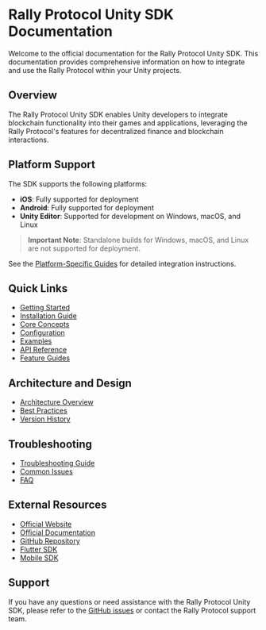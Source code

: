 # Rally Protocol Unity SDK Documentation

Welcome to the official documentation for the Rally Protocol Unity SDK. This documentation provides comprehensive information on how to integrate and use the Rally Protocol within your Unity projects.

## Overview

The Rally Protocol Unity SDK enables Unity developers to integrate blockchain functionality into their games and applications, leveraging the Rally Protocol's features for decentralized finance and blockchain interactions.

## Platform Support

The SDK supports the following platforms:

- **iOS**: Fully supported for deployment
- **Android**: Fully supported for deployment
- **Unity Editor**: Supported for development on Windows, macOS, and Linux

> **Important Note**: Standalone builds for Windows, macOS, and Linux are not supported for deployment.

See the [Platform-Specific Guides](./platform-guides/README.md) for detailed integration instructions.

## Quick Links

- [Getting Started](./guides/getting-started.md)
- [Installation Guide](./guides/installation.md)
- [Core Concepts](./guides/core-concepts.md)
- [Configuration](./guides/configuration.md)
- [Examples](./examples/README.md)
- [API Reference](./api/README.md)
- [Feature Guides](./features/README.md)

## Architecture and Design

- [Architecture Overview](./guides/architecture.md)
- [Best Practices](./guides/best-practices.md)
- [Version History](./version-history.md)

## Troubleshooting

- [Troubleshooting Guide](./troubleshooting.md)
- [Common Issues](./guides/common-issues.md)
- [FAQ](./faq.md)

## External Resources

- [Official Website](https://rallyprotocol.com)
- [Official Documentation](https://docs.rallyprotocol.com/)
- [GitHub Repository](https://github.com/rally-dfs/rly-network-unity-sdk)
- [Flutter SDK](https://github.com/rally-dfs/flutter-sdk)
- [Mobile SDK](https://github.com/rally-dfs/rly-network-mobile-sdk)

## Support

If you have any questions or need assistance with the Rally Protocol Unity SDK, please refer to the [GitHub issues](https://github.com/rally-dfs/rly-network-unity-sdk/issues) or contact the Rally Protocol support team.
